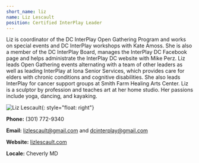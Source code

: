 ```yaml
---
short_name: liz
name: Liz Lescault
position: Certified InterPlay Leader 
---
```


Liz is coordinator of the DC InterPlay Open Gathering Program and works on special events and DC InterPlay workshops with Kate Amoss. She is also a member of the DC InterPlay Board, manages the InterPlay DC Facebook page and helps administrate the InterPlay DC website with Mike Perz. Liz leads Open Gathering events alternating with a team of other leaders as well as leading InterPlay at Iona Senior Services, which provides care for elders with chronic conditions and cognitive disabilities. She also leads InterPlay for cancer support groups at Smith Farm Healing Arts Center. Liz is a sculptor by profession and teaches art at her home studio. Her passions include yoga, dancing, and kayaking.

![Liz Lescault](/assets/images/Liz-Lescault.jpg "Liz Lescault"){: style="float: right"}

**Phone:** (301) 772-9340

**Email:** <lizlescault@gmail.com> and <dcinterplay@gmail.com>

**Website:** <a href="https://www.lizlescault.com/" target="_blank">lizlescault.com</a>

**Locale:** Cheverly MD
